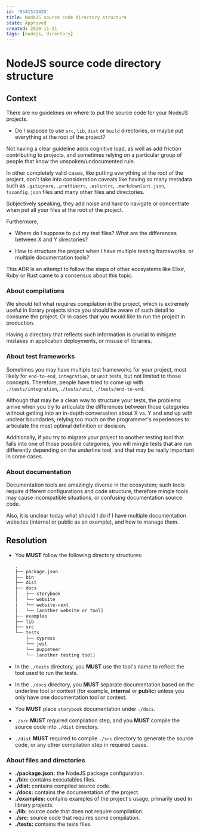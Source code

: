 ```yaml
---
id: '0541531435'
title: NodeJS source code directory structure
state: Approved
created: 2020-11-21
tags: [nodejs, directory]
---
```


# NodeJS source code directory structure

## Context

There are no guidelines on where to put the source code for your NodeJS
projects.

- Do I suppose to use `src`, `lib`, `dist` or `build` directories, or maybe put
  everything at the root of the project?

Not having a clear guideline adds cognitive load, as well as add friction
contributing to projects, and sometimes relying on a particular group of people
that know the unspoken/undocumented rule.

In other completely valid cases, like putting everything at the root of the
project, don't take into consideration caveats like having so many metadata such
as `.gitignore`, `.prettierrc`, `.eslintrc`, `.markdownlint.json`,
`tsconfig.json` files and many other files and directories.

Subjectively speaking, they add noise and hard to navigate or concentrate when
put all your files at the root of the project.

Furthermore,

- Where do I suppose to put my test files? What are the differences between X and
  Y directories?

- How to structure the project when I have multiple testing frameworks, or
  multiple documentation tools?

This ADR is an attempt to follow the steps of other ecosystems like Elixir,
Ruby or Rust came to a consensus about this topic.

### About compilations

We should tell what requires compilation in the project, which is extremely
useful in library projects since you should be aware of such detail to consume
the project. Or in cases that you would like to run the project in production.

Having a directory that reflects such information is crucial to mitigate mistakes
in application deployments, or misuse of libraries.

### About test frameworks

Sometimes you may have multiple test frameworks for your project, most likely
for `end-to-end`, `integration`, or `unit` tests, but not limited to those
concepts. Therefore, people have tried to come up with `./tests/integration`,
`./tests/unit`, `./tests/end-to-end`.

Although that may be a clean way to structure your tests, the problems arrive
when you try to articulate the differences between those categories without
getting into an in-depth conversation about X vs. Y and end up with unclear
boundaries, relying too much on the programmer's experiences to articulate the
most optimal definition or decision.

Additionally, if you try to migrate your project to another testing tool that
falls into one of those possible categories, you will mingle tests that are
run differently depending on the underline tool, and that may be really
important in some cases.

### About documentation

Documentation tools are amazingly diverse in the ecosystem; such tools require
different configurations and code structure, therefore mingle tools may cause
incompatible situations, or confusing documentation source code.

Also, it is unclear today what should I do if I have multiple documentation
websites (internal or public as an example), and how to manage them.

## Resolution

- You **MUST** follow the following directory structures:

  ```txt
  .
  ├── package.json
  ├── bin
  ├── dist
  ├── docs
  │   ├── storybook
  │   └── website
  │   └── website-next
  │   └── [another website or tool]
  ├── examples
  ├── lib
  ├── src
  └── tests
      ├── cypress
      └── jest
      └── puppeteer
      └── [another testing tool]
  ```

- In the `./tests` directory, you **MUST** use the tool's name to reflect the
  tool used to run the tests.
- In the `./docs` directory, you **MUST** separate documentation based on the
  underline tool or context (for example, **internal** or **public**) unless
  you only have one documentation tool or context.
- You **MUST** place `storybook` documentation under `./docs`.
- `./src` **MUST** required compilation step, and you **MUST** compile the
  source code into `./dist` directory.
- `./dist` **MUST** required to compile `./src` directory to generate
  the source code, or any other compilation step in required cases.

### About files and directories

- **./package.json:** the NodeJS package configuration.
- **./bin:** contains executables files.
- **./dist:** contains compiled source code.
- **./docs:** contains the documentation of the project.
- **./examples:** contains examples of the project's usage, primarily used
  in library projects.
- **./lib:** source code that does not require compilation.
- **./src:** source code that requires some compilation.
- **./tests:** contains the tests files.
